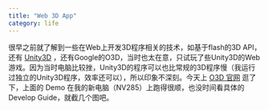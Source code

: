 ```yaml
---
title: "Web 3D App"
category: life
---
```


很早之前就了解到一些在Web上开发3D程序相关的技术，如基于flash的3D API，还有 [Unity3D]("http://unity3d.com/) ，还有Google的O3D，当时也太在意，只试玩了些Unity3D的Web游戏。因为当时电脑比较挫，Unity3D的程序可以也比常规的3D程序慢（我运行过独立的Unity3D程序，效率还可以），所以印象不深刻。今天上 [O3D 官网]("http://code.google.com/apis/o3d/) 逛了下，上面的 Demo 在我的新电脑（NV285）上跑得很顺，也没时间看具体的Develop Guide，就截几个图吧。

<center>
